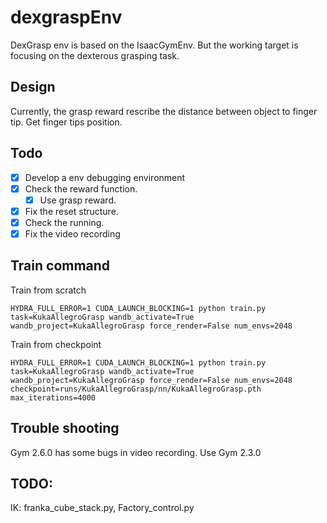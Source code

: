 # dexgraspEnv

DexGrasp env is based on the IsaacGymEnv. But the working target is focusing on the dexterous grasping task.

## Design

Currently, the grasp reward rescribe the distance between object to finger tip. Get finger tips position.

## Todo

- [x] Develop a env debugging environment
- [x] Check the reward function.
	- [x] Use grasp reward.
- [x] Fix the reset structure.
- [x] Check the running.
- [x] Fix the video recording

## Train command

Train from scratch

```
HYDRA_FULL_ERROR=1 CUDA_LAUNCH_BLOCKING=1 python train.py task=KukaAllegroGrasp wandb_activate=True wandb_project=KukaAllegroGrasp force_render=False num_envs=2048
```

Train from checkpoint

```
HYDRA_FULL_ERROR=1 CUDA_LAUNCH_BLOCKING=1 python train.py task=KukaAllegroGrasp wandb_activate=True wandb_project=KukaAllegroGrasp force_render=False num_envs=2048 checkpoint=runs/KukaAllegroGrasp/nn/KukaAllegroGrasp.pth max_iterations=4000
```


## Trouble shooting
Gym 2.6.0 has some bugs in video recording. Use Gym 2.3.0

## TODO:

IK: franka_cube_stack.py, Factory_control.py